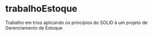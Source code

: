 # trabalhoEstoque
Trabalho em trios aplicando os princípios do SOLID à um projeto de Gerenciamento de Estoque
